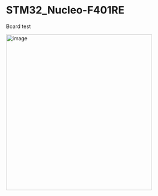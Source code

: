# STM32_Nucleo-F401RE
Board test

<img width="400" height="427" alt="image" src="https://github.com/user-attachments/assets/da8ab6bf-20f1-43e1-98d9-76b38c25f7b3" />

